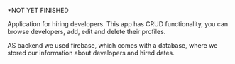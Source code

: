 *NOT YET FINISHED


Application for hiring developers. This app has CRUD functionality, you can browse developers, add, edit and delete their profiles.

AS backend we used firebase, which comes with a database, where we stored our information about developers and hired dates.
